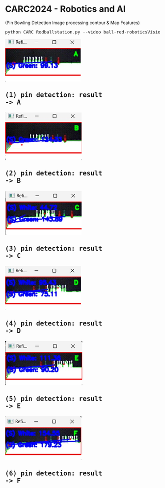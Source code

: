 # CARC2024 - Robotics and AI 
(Pin Bowling Detection  Image processing contour & Map Features)

<pre>python CARC_Redballstation.py --video ball-red-roboticsVision.mp4</pre> 

<img src="./A.jpg"><br>

##  <pre>(1) pin detection: result -> A   </pre> 

<img src="./B.jpg">

##  <pre>(2) pin detection: result -> B  </pre> 

<img src="./C.jpg">

##  <pre>(3) pin detection: result -> C   </pre> 

<img src="./D.jpg">

##  <pre>(4) pin detection: result -> D  </pre> 


<img src="./E.jpg">

##  <pre>(5) pin detection: result -> E </pre> 


<img src="./F.jpg">

##  <pre>(6) pin detection: result -> F </pre> 

